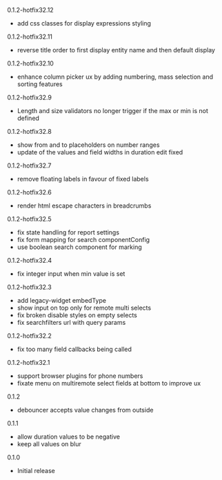 0.1.2-hotfix32.12
- add css classes for display expressions styling

0.1.2-hotfix32.11
- reverse title order to first display entity name and then default display

0.1.2-hotfix32.10
- enhance column picker ux by adding numbering, mass selection and sorting features

0.1.2-hotfix32.9
- Length and size validators no longer trigger if the max or min is not defined

0.1.2-hotfix32.8
- show from and to placeholders on number ranges
- update of the values and field widths in duration edit fixed

0.1.2-hotfix32.7
- remove floating labels in favour of fixed labels

0.1.2-hotfix32.6
- render html escape characters in breadcrumbs

0.1.2-hotfix32.5
- fix state handling for report settings
- fix form mapping for search componentConfig
- use boolean search component for marking

0.1.2-hotfix32.4
- fix integer input when min value is set

0.1.2-hotfix32.3
- add legacy-widget embedType
- show input on top only for remote multi selects
- fix broken disable styles on empty selects
- fix searchfilters url with query params

0.1.2-hotfix32.2
- fix too many field callbacks being called

0.1.2-hotfix32.1
- support browser plugins for phone numbers
- fixate menu on multiremote select fields at bottom to improve ux

0.1.2
- debouncer accepts value changes from outside

0.1.1
- allow duration values to be negative
- keep all values on blur

0.1.0
- Initial release

